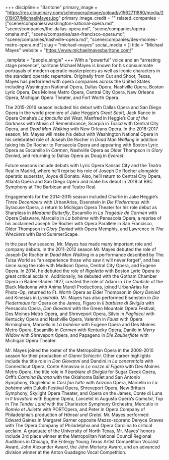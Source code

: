 +++
discipline = "Baritone"
primary_image = "https://res.cloudinary.com/schmopera/image/upload/v1562711860/media/2019/07/MichaelMayes.jpg"
primary_image_credit = ""
related_companies = ["scene/companies/washington-national-opera.md", "scene/companies/the-dallas-opera.md", "scene/companies/opera-omaha.md", "scene/companies/san-francisco-opera.md", "scene/companies/nashville-opera.md", "scene/companies/des-moines-metro-opera.md"]
slug = "michael-mayes"
social_media = []
title = "Michael Mayes"
website = "https://www.michaelmayesbaritone.com/"

_template = "people_single"
+++
With a “powerful” voice and an “arresting stage presence”, baritone Michael Mayes is known for his consummate portrayals of modern operatic masterpieces as well as iconic characters in the standard operatic repertoire. Originally from Cut and Shoot, Texas, Mayes has performed with opera companies across the United States including Washington National Opera, Dallas Opera, Nashville Opera, Boston Lyric Opera, Des Moines Metro Opera, Central City Opera, New Orleans Opera, Michigan Opera Theater, and Fort Worth Opera. 

The 2015-2016 season included his debut with Dallas Opera and San Diego Opera in the world premiere of Jake Heggie’s _Great Scott_, Jack Rance in Opera Omaha’s _La fanciulla del West_, Manfred in Heggie’s _Out of the Darkness_ with Music of Remembrance, Scarpia in _Tosca_ with Central City Opera, and _Dead Man Walking_ with New Orleans Opera. In the 2016-2017 season, Mr. Mayes will make his debut with Washington National Opera in his celebrated role of Joseph De Rocher in _Dead Man Walking_ in addition taking his De Rocher to Pensacola Opera and appearing with Boston Lyric Opera as Escamillo in _Carmen_, Nashville Opera as Older Thompson in _Glory Denied_, and returning to Dallas Opera as Doug in _Everest_. 

Future seasons include debuts with Lyric Opera Kansas City and the Teatro Real in Madrid, where he’ll reprise his role of Joseph De Rocher alongside operatic superstar, Joyce di Donato. Also, he’ll return to Central City Opera, Atlanta Opera and San Diego Opera and make his debut in 2018 at BBC Symphony at The Barbican and Teatro Real. 

Engagements for the 2014-2015 season included Charlie in Jake Heggie’s _Three Decembers_ with UrbanArias, Eisenstein in _Die Fledermaus_ with Syracuse Opera, a return to Michigan Opera Theater for his role debut as Sharpless in _Madama Butterfly_, Escamillo in _La Tragédie de Carmen_ with Opera Delaware, Marcello in _La bohème_ with Pensacola Opera, a reprise of his acclaimed Joseph De Rocher with Opera Parallèle in San Francisco, Older Thompson in _Glory Denied_ with Opera Memphis, and Lawrence in _The Wreckers_ with Bard SummerScape. 

In the past few seasons, Mr. Mayes has made many important role and company debuts. In the 2011-2012 season Mr. Mayes debuted the role of Joseph De Rocher in _Dead Man Walking_ in a performance described by The Tulsa World as “an experience those who saw it will never forget”, and has since sung the role with Madison Opera, Central City Opera, and Eugene Opera. In 2014, he debuted the role of _Rigoletto_ with Boston Lyric Opera to great critical acclaim. Additionally, he debuted with the Gotham Chamber Opera in Baden-Baden 1927, created the role of Adam in _The Canticle_ of the Black Madonna with Anima Mundi Productions, joined UrbanArias for Photo-Op, returned to Ft. Worth Opera as Elder Thompson in _Glory Denied_ and Kinesias in _Lysistrata_. Mr. Mayes has also performed Eisenstein in _Die Fledermaus_ for Opera on the James, Figaro in _Il barbiere di Siviglia_ with Pensacola Opera, _Don Giovanni_ with the Green Mountain Opera Festival, Des Moines Metro Opera, and Shreveport Opera, Silvio in _Pagliacci_ with Kentucky Opera and Nashville Opera, Valentin in _Faust_ with Opera Birmingham, Marcello in _La bohème_ with Eugene Opera and Des Moines Metro Opera, Escamillo in _Carmen_ with Kentucky Opera, Danilo in _Merry Widow_ with Shreveport Opera, and Papageno in _Die Zauberflöte_ with Michigan Opera Theater. 

Mr. Mayes joined the roster of the Metropolitan Opera in the 2009-2010 season for their production of _Gianni Schicchi_. Other career highlights include the title role in _Don Giovanni_ and Dandini in _La cenerentola_ with Connecticut Opera, Conte Almaviva in _Le nozze di Figaro_ with Des Moines Metro Opera, the title role in _Il barbiere di Siviglia_ for Sugar Creek Opera, Orff’s _Carmina Burana_ with the Oklahoma Ballet and San Antonio Symphony, Guglielmo in _Così fan tutte_ with Arizona Opera, Marcello in _La bohème_ with Duluth Festival Opera, Shreveport Opera, New Brittain Symphony, Skylight Opera Theater, and Opera on the James, Conte di Luna in _Il trovatore_ with Eugene Opera, Lancelot in Augusta Opera’s _Camelot_, Top in _The Tender Land_ with the Charleston Symphony Orchestra, Mercutio in _Roméo et Juliette_ with PORTOpera, and Peter in Opera Company of Philadelphia’s production of _Hänsel und Gretel_. Mr. Mayes performed Edward Gaines in Margaret Garner opposite Mezzo-soprano Denyce Graves with The Opera Company of Philadelphia and Opera Carolina to critical acclaim. A graduate of the University of North Texas, Mr. Mayes’ honors include 3rd place winner at the Metropolitan National Council Regional Auditions in Chicago, the Entergy Young Texas Artist Competition Vocalist Award, John Alexander Award, the John Moriarty Award, and an advanced division winner at the Anton Guadagno Vocal Competition.